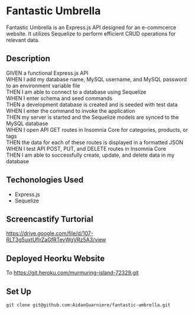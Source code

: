 # Fantastic Umbrella

Fantastic Umbrella is an Express.js API designed for an e-commcerce website. It utilizes Sequelize to perform efficient CRUD operations for relevant data.

## Description
GIVEN a functional Express.js API<br>
WHEN I add my database name, MySQL username, and MySQL password to an environment variable file<br>
THEN I am able to connect to a database using Sequelize<br>
WHEN I enter schema and seed commands<br>
THEN a development database is created and is seeded with test data<br>
WHEN I enter the command to invoke the application<br>
THEN my server is started and the Sequelize models are synced to the MySQL database<br>
WHEN I open API GET routes in Insomnia Core for categories, products, or tags<br>
THEN the data for each of these routes is displayed in a formatted JSON<br>
WHEN I test API POST, PUT, and DELETE routes in Insomnia Core<br>
THEN I am able to successfully create, update, and delete data in my database<br>

## Techonologies Used
- Express.js
- Sequelize

## Screencastify Turtorial
https://drive.google.com/file/d/107-RLT3g5uxtUflrZaGfRTeyWgVRz5A3/view

## Deployed Heorku Website
To https://git.heroku.com/murmuring-island-72329.git

## Set Up
```
git clone git@github.com:AidanGuarniere/fantastic-umbrella.git
```